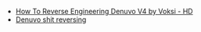 - [How To Reverse Engineering Denuvo V4 by Voksi - HD](https://www.youtube.com/watch?v=suABtb8_2Zk)
- [Denuvo shit reversing](https://www.youtube.com/playlist?list=PLLtRuxhKQ2ZV3-qDBksZ3dkcgdREqwptZ)